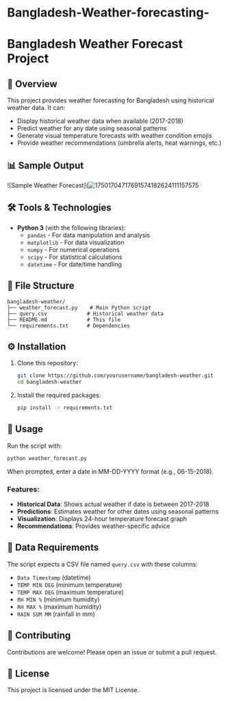 # Bangladesh-Weather-forecasting-
# Bangladesh Weather Forecast Project

## 📌 Overview
This project provides weather forecasting for Bangladesh using historical weather data. It can:
- Display historical weather data when available (2017-2018)
- Predict weather for any date using seasonal patterns
- Generate visual temperature forecasts with weather condition emojis
- Provide weather recommendations (umbrella alerts, heat warnings, etc.)

## 📊 Sample Output
![Sample Weather Forecast](![17501704717691574182624111157575](https://github.com/user-attachments/assets/e59a413c-7a9d-4634-b44e-6f44fa6cd624)


## 🛠️ Tools & Technologies
- **Python 3** (with the following libraries):
  - `pandas` - For data manipulation and analysis
  - `matplotlib` - For data visualization
  - `numpy` - For numerical operations
  - `scipy` - For statistical calculations
  - `datetime` - For date/time handling

## 📂 File Structure
```
bangladesh-weather/
├── weather_forecast.py    # Main Python script
├── query.csv             # Historical weather data
├── README.md             # This file
└── requirements.txt      # Dependencies
```

## ⚙️ Installation
1. Clone this repository:
   ```bash
   git clone https://github.com/yourusername/bangladesh-weather.git
   cd bangladesh-weather
   ```

2. Install the required packages:
   ```bash
   pip install -r requirements.txt
   ```

## 🚀 Usage
Run the script with:
```bash
python weather_forecast.py
```

When prompted, enter a date in MM-DD-YYYY format (e.g., 06-15-2018).

### Features:
- **Historical Data**: Shows actual weather if date is between 2017-2018
- **Predictions**: Estimates weather for other dates using seasonal patterns
- **Visualization**: Displays 24-hour temperature forecast graph
- **Recommendations**: Provides weather-specific advice

## 📝 Data Requirements
The script expects a CSV file named `query.csv` with these columns:
- `Data Timestamp` (datetime)
- `TEMP MIN DEG` (minimum temperature)
- `TEMP MAX DEG` (maximum temperature)
- `RH MIN %` (minimum humidity)
- `RH MAX %` (maximum humidity)
- `RAIN SUM MM` (rainfall in mm)

## 🤝 Contributing
Contributions are welcome! Please open an issue or submit a pull request.

## 📜 License
This project is licensed under the MIT License.
